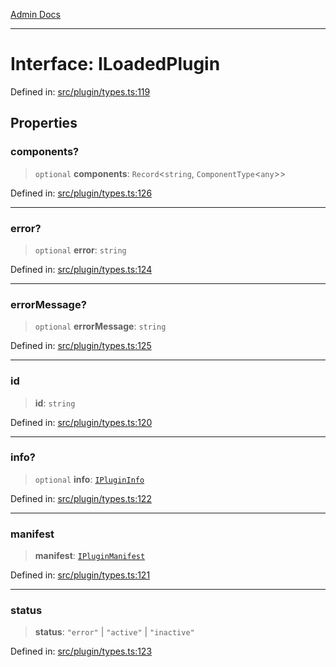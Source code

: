 [Admin Docs](/)

***

# Interface: ILoadedPlugin

Defined in: [src/plugin/types.ts:119](https://github.com/PalisadoesFoundation/talawa-admin/blob/main/src/plugin/types.ts#L119)

## Properties

### components?

> `optional` **components**: `Record`\<`string`, `ComponentType`\<`any`\>\>

Defined in: [src/plugin/types.ts:126](https://github.com/PalisadoesFoundation/talawa-admin/blob/main/src/plugin/types.ts#L126)

***

### error?

> `optional` **error**: `string`

Defined in: [src/plugin/types.ts:124](https://github.com/PalisadoesFoundation/talawa-admin/blob/main/src/plugin/types.ts#L124)

***

### errorMessage?

> `optional` **errorMessage**: `string`

Defined in: [src/plugin/types.ts:125](https://github.com/PalisadoesFoundation/talawa-admin/blob/main/src/plugin/types.ts#L125)

***

### id

> **id**: `string`

Defined in: [src/plugin/types.ts:120](https://github.com/PalisadoesFoundation/talawa-admin/blob/main/src/plugin/types.ts#L120)

***

### info?

> `optional` **info**: [`IPluginInfo`](IPluginInfo.md)

Defined in: [src/plugin/types.ts:122](https://github.com/PalisadoesFoundation/talawa-admin/blob/main/src/plugin/types.ts#L122)

***

### manifest

> **manifest**: [`IPluginManifest`](IPluginManifest.md)

Defined in: [src/plugin/types.ts:121](https://github.com/PalisadoesFoundation/talawa-admin/blob/main/src/plugin/types.ts#L121)

***

### status

> **status**: `"error"` \| `"active"` \| `"inactive"`

Defined in: [src/plugin/types.ts:123](https://github.com/PalisadoesFoundation/talawa-admin/blob/main/src/plugin/types.ts#L123)
